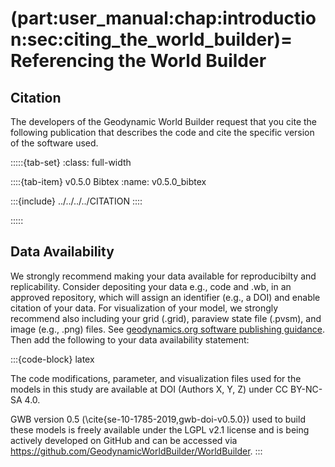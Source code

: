 (part:user_manual:chap:introduction:sec:citing_the_world_builder)=
Referencing the World Builder
=============================

## Citation
The developers of the Geodynamic World Builder request that you cite the following publication that describes the code and cite the specific version of the software used.

:::::{tab-set}
:class: full-width

::::{tab-item} v0.5.0 Bibtex
:name: v0.5.0_bibtex

:::{include} ../../../../CITATION
::::

:::::

## Data Availability
We strongly recommend making your data available for reproducibilty and replicability. Consider depositing your data e.g., code and .wb, in an approved repository, which will assign an identifier (e.g., a DOI) and enable citation of your data. For visualization of your model, we strongly recommend also including your grid (.grid), paraview state file (.pvsm), and image (e.g., .png) files. See [geodynamics.org software publishing guidance](https://geodynamics.org/software/software-bp/software-publishing).
Then add the following to your data availability statement:

:::{code-block} latex

The code modifications, parameter, and visualization files used for the models in this study 
are available at DOI (Authors X, Y, Z) under CC BY-NC-SA 4.0.

GWB version 0.5 (\cite{se-10-1785-2019,gwb-doi-v0.5.0}) used to build these models is freely 
available under the LGPL v2.1 license and is being actively developed on GitHub and can be 
accessed via https://github.com/GeodynamicWorldBuilder/WorldBuilder.
:::
